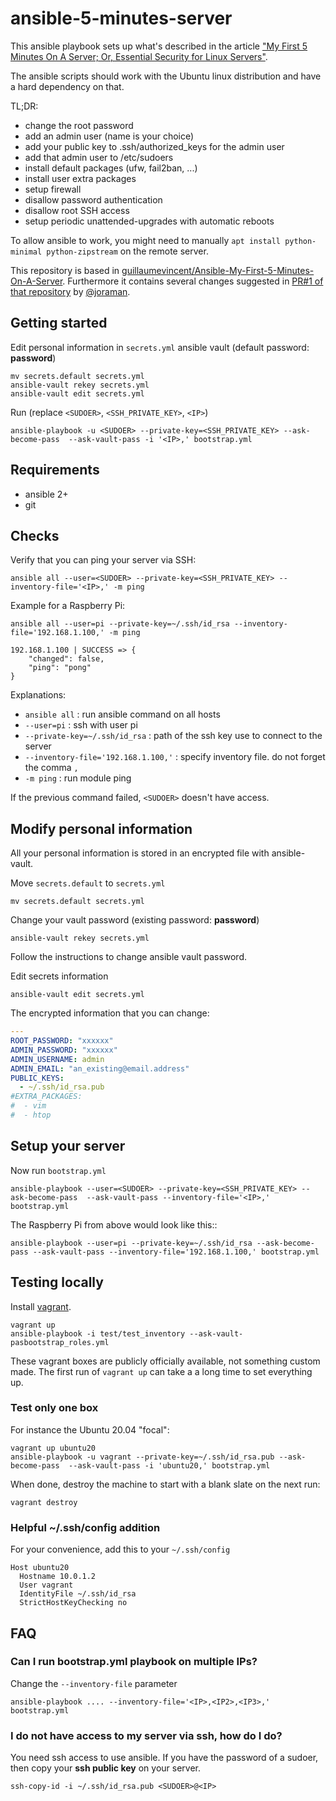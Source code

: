 # ansible-5-minutes-server

This ansible playbook sets up what's described in the article ["My First 5 Minutes On A Server; Or, Essential Security for Linux Servers"](https://plusbryan.com/my-first-5-minutes-on-a-server-or-essential-security-for-linux-servers).

The ansible scripts should work with the Ubuntu linux distribution and have a hard dependency on that.

TL;DR:

- change the root password
- add an admin user (name is your choice)
- add your public key to .ssh/authorized_keys for the admin user
- add that admin user to /etc/sudoers
- install default packages (ufw, fail2ban, ...)
- install user extra packages
- setup firewall
- disallow password authentication
- disallow root SSH access
- setup periodic unattended-upgrades with automatic reboots

To allow ansible to work, you might need to manually
`apt install python-minimal python-zipstream`
on the remote server.

This repository is based in [guillaumevincent/Ansible-My-First-5-Minutes-On-A-Server](https://github.com/guillaumevincent/Ansible-My-First-5-Minutes-On-A-Server). Furthermore it contains several changes suggested in [PR#1 of that repository](https://github.com/guillaumevincent/Ansible-My-First-5-Minutes-On-A-Server/pull/1) by [@joraman](https://github.com/joraman).

## Getting started

Edit personal information in `secrets.yml` ansible vault (default password: **password**)

```
mv secrets.default secrets.yml
ansible-vault rekey secrets.yml
ansible-vault edit secrets.yml
```

Run (replace `<SUDOER>`, `<SSH_PRIVATE_KEY>`, `<IP>`)

```
ansible-playbook -u <SUDOER> --private-key=<SSH_PRIVATE_KEY> --ask-become-pass  --ask-vault-pass -i '<IP>,' bootstrap.yml
```

## Requirements

- ansible 2+
- git

## Checks

Verify that you can ping your server via SSH:

```
ansible all --user=<SUDOER> --private-key=<SSH_PRIVATE_KEY> --inventory-file='<IP>,' -m ping
```

Example for a Raspberry Pi:

```
ansible all --user=pi --private-key=~/.ssh/id_rsa --inventory-file='192.168.1.100,' -m ping
```

```
192.168.1.100 | SUCCESS => {
    "changed": false,
    "ping": "pong"
}
```

Explanations:

- `ansible all` : run ansible command on all hosts
- `--user=pi` : ssh with user pi
- `--private-key=~/.ssh/id_rsa` : path of the ssh key use to connect to the server
- `--inventory-file='192.168.1.100,'` : specify inventory file. do not forget the comma `,`
- `-m ping` : run module ping

If the previous command failed, `<SUDOER>` doesn't have access.

## Modify personal information

All your personal information is stored in an encrypted file with ansible-vault.

Move `secrets.default` to `secrets.yml`

```
mv secrets.default secrets.yml
```

Change your vault password (existing password: **password**)

```
ansible-vault rekey secrets.yml
```

Follow the instructions to change ansible vault password.

Edit secrets information

```
ansible-vault edit secrets.yml
```

The encrypted information that you can change:

```yml
---
ROOT_PASSWORD: "xxxxxx"
ADMIN_PASSWORD: "xxxxxx"
ADMIN_USERNAME: admin
ADMIN_EMAIL: "an_existing@email.address"
PUBLIC_KEYS:
  - ~/.ssh/id_rsa.pub
#EXTRA_PACKAGES:
#  - vim
#  - htop
```

## Setup your server

Now run `bootstrap.yml`

```
ansible-playbook --user=<SUDOER> --private-key=<SSH_PRIVATE_KEY> --ask-become-pass  --ask-vault-pass --inventory-file='<IP>,' bootstrap.yml
```

The Raspberry Pi from above would look like this::

```
ansible-playbook --user=pi --private-key=~/.ssh/id_rsa --ask-become-pass --ask-vault-pass --inventory-file='192.168.1.100,' bootstrap.yml
```

## Testing locally

Install [vagrant](https://www.vagrantup.com/docs/installation).

```
vagrant up
ansible-playbook -i test/test_inventory --ask-vault-pasbootstrap_roles.yml
```

These vagrant boxes are publicly officially available, not something custom made. The first run of `vagrant up` can take a a long time to set everything up.

### Test only one box

For instance the Ubuntu 20.04 "focal":

```
vagrant up ubuntu20
ansible-playbook -u vagrant --private-key=~/.ssh/id_rsa.pub --ask-become-pass  --ask-vault-pass -i 'ubuntu20,' bootstrap.yml
```

When done, destroy the machine to start with a blank slate on the next run:

```
vagrant destroy
```

### Helpful ~/.ssh/config addition

For your convenience, add this to your `~/.ssh/config`

```ssh
Host ubuntu20
  Hostname 10.0.1.2
  User vagrant
  IdentityFile ~/.ssh/id_rsa
  StrictHostKeyChecking no
```

## FAQ

### Can I run bootstrap.yml playbook on multiple IPs?

Change the `--inventory-file` parameter

```
ansible-playbook .... --inventory-file='<IP>,<IP2>,<IP3>,' bootstrap.yml
```

### I do not have access to my server via ssh, how do I do?

You need ssh access to use ansible. If you have the password of a sudoer, then copy your **ssh public key** on your server.

```
ssh-copy-id -i ~/.ssh/id_rsa.pub <SUDOER>@<IP>
```
